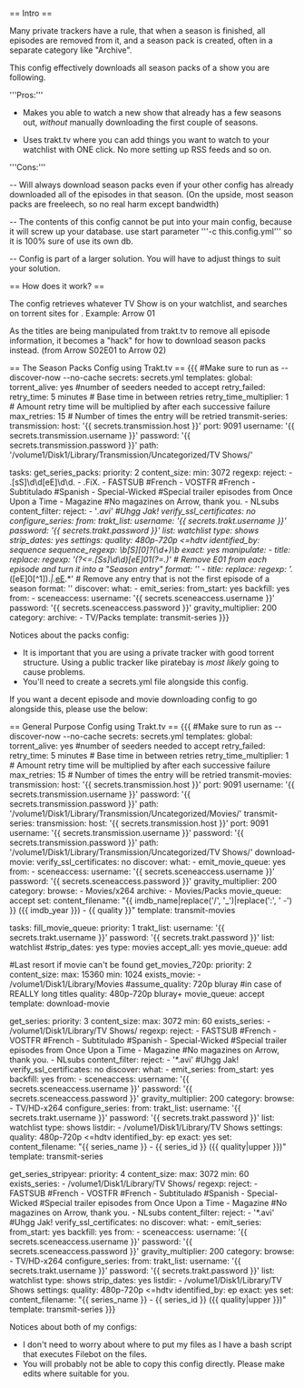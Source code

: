
== Intro ==

Many private trackers have a rule, that when a season is finished, all episodes are removed from it, and a season pack is created, often in a separate category like "Archive".

This config effectively downloads all season packs of a show you are following.

'''Pros:'''

+ Makes you able to watch a new show that already has a few seasons out, _without_ manually downloading the first couple of seasons.

+ Uses trakt.tv where you can add things you want to watch to your watchlist with ONE click. No more setting up RSS feeds and so on.

'''Cons:'''

-- Will always download season packs even if your other config has already downloaded all of the episodes in that season. (On the upside, most season packs are freeleech, so no real harm except bandwidth)

-- The contents of this config cannot be put into your main config, because it will screw up your database. use start parameter '''-c this.config.yml''' so it is 100% sure of use its own db.

-- Config is part of a larger solution. You will have to adjust things to suit your solution.

== How does it work? == 

The config retrieves whatever TV Show is on your watchlist, and searches on torrent sites for <Name> <Season Number>. Example: Arrow 01

As the titles are being manipulated from trakt.tv to remove all episode information, it becomes a "hack" for how to download season packs instead. (from Arrow S02E01 to Arrow 02)

== The Season Packs Config using Trakt.tv ==
{{{
#Make sure to run as --discover-now --no-cache
secrets: secrets.yml
templates:
  global:
    torrent_alive: yes #number of seeders needed to accept
    retry_failed:
      retry_time: 5 minutes # Base time in between retries
      retry_time_multiplier: 1 # Amount retry time will be multiplied by after each successive failure
      max_retries: 15 # Number of times the entry will be retried
  transmit-series:
    transmission:
      host: '{{ secrets.transmission.host }}'
      port: 9091
      username: '{{ secrets.transmission.username }}'
      password: '{{ secrets.transmission.password }}'
      path: '/volume1/Disk1/Library/Transmission/Uncategorized/TV Shows/'

tasks:
  get_series_packs:
    priority: 2
    content_size:
      min: 3072
    regexp:
      reject:
        - \.[sS]\d\d[eE]\d\d\.
        - \.FiX\.
        - FASTSUB #French
        - VOSTFR #French
        - Subtitulado #Spanish
        - Special-Wicked #Special trailer episodes from Once Upon a Time
        - Magazine #No magazines on Arrow, thank you.
        - NLsubs
    content_filter:
      reject:
        - '*.avi' #Uhgg Jak!
    verify_ssl_certificates: no
    configure_series:
      from:
        trakt_list:
          username: '{{ secrets.trakt.username }}'
          password: '{{ secrets.trakt.password }}'
          list: watchlist
          type: shows
          strip_dates: yes
      settings:
        quality: 480p-720p <=hdtv
        identified_by: sequence
        sequence_regexp: \b[S][0]?(\d+)\b
        exact: yes
    manipulate:
      - title:
          replace:
            regexp: '(?<=\.[Ss]\d\d)[eE]01(?=\.)' # Remove E01 from each episode and turn it into a "Season entry"
            format: ''
      - title:
          replace:
            regexp: '.*([eE]0[^1]).*|.*[eE]([1-9]\d).*' # Remove any entry that is not the first episode of a season
            format: ''
    discover:
      what:
        - emit_series:
            from_start: yes
            backfill: yes
      from:
        - sceneaccess:
            username: '{{ secrets.sceneaccess.username }}'
            password: '{{ secrets.sceneaccess.password }}'
            gravity_multiplier: 200
            category:
              archive:
                - TV/Packs
    template: transmit-series
}}}

Notices about the packs config:
- It is important that you are using a private tracker with good torrent structure. Using a public tracker like piratebay is _most likely_ going to cause problems.
- You'll need to create a secrets.yml file alongside this config.

If you want a decent episode and movie downloading config to go alongside this, please use the below:

== General Purpose Config using Trakt.tv ==
{{{
#Make sure to run as --discover-now --no-cache
secrets: secrets.yml
templates:
  global:
    torrent_alive: yes #number of seeders needed to accept
    retry_failed:
      retry_time: 5 minutes # Base time in between retries
      retry_time_multiplier: 1 # Amount retry time will be multiplied by after each successive failure
      max_retries: 15 # Number of times the entry will be retried
  transmit-movies:
    transmission:
      host: '{{ secrets.transmission.host }}'
      port: 9091
      username: '{{ secrets.transmission.username }}'
      password: '{{ secrets.transmission.password }}'
      path: '/volume1/Disk1/Library/Transmission/Uncategorized/Movies/'
  transmit-series:
    transmission:
      host: '{{ secrets.transmission.host }}'
      port: 9091
      username: '{{ secrets.transmission.username }}'
      password: '{{ secrets.transmission.password }}'
      path: '/volume1/Disk1/Library/Transmission/Uncategorized/TV Shows/'
  download-movie:
    verify_ssl_certificates: no
    discover:
      what:
        - emit_movie_queue: yes
      from:
        - sceneaccess:
            username: '{{ secrets.sceneaccess.username }}'
            password: '{{ secrets.sceneaccess.password }}'
            gravity_multiplier: 200
            category:
              browse:
                - Movies/x264
              archive:
                - Movies/Packs
    movie_queue: accept
    set:
      content_filename: "{{ imdb_name|replace('/', '_')|replace(':', ' -') }} ({{ imdb_year }}) - {{ quality }}"
    template: transmit-movies

tasks:
  fill_movie_queue:
    priority: 1
    trakt_list:
      username: '{{ secrets.trakt.username }}'
      password: '{{ secrets.trakt.password }}'
      list: watchlist
      #strip_dates: yes
      type: movies
    accept_all: yes
    movie_queue: add

  #Last resort if movie can't be found
  get_movies_720p:
    priority: 2
    content_size:
      max: 15360
      min: 1024
    exists_movie:
      - /volume1/Disk1/Library/Movies
    #assume_quality: 720p bluray #in case of REALLY long titles
    quality: 480p-720p bluray+
    movie_queue: accept
    template: download-movie

  get_series:
    priority: 3
    content_size:
      max: 3072
      min: 60
    exists_series:
      - /volume1/Disk1/Library/TV Shows/
    regexp:
      reject:
        - FASTSUB #French
        - VOSTFR #French
        - Subtitulado #Spanish
        - Special-Wicked #Special trailer episodes from Once Upon a Time
        - Magazine #No magazines on Arrow, thank you.
        - NLsubs
    content_filter:
      reject:
        - '*.avi' #Uhgg Jak!
    verify_ssl_certificates: no
    discover:
      what:
        - emit_series:
            from_start: yes
            backfill: yes
      from:
        - sceneaccess:
            username: '{{ secrets.sceneaccess.username }}'
            password: '{{ secrets.sceneaccess.password }}'
            gravity_multiplier: 200
            category:
              browse:
                - TV/HD-x264
    configure_series:
      from:
        trakt_list:
          username: '{{ secrets.trakt.username }}'
          password: '{{ secrets.trakt.password }}'
          list: watchlist
          type: shows
        listdir:
          - /volume1/Disk1/Library/TV Shows
      settings:
        quality: 480p-720p <=hdtv
        identified_by: ep
        exact: yes
    set:
      content_filename: "{{ series_name }} - {{ series_id }} ({{ quality|upper }})"
    template: transmit-series

  get_series_stripyear:
    priority: 4
    content_size:
      max: 3072
      min: 60
    exists_series:
      - /volume1/Disk1/Library/TV Shows/
    regexp:
      reject:
        - FASTSUB #French
        - VOSTFR #French
        - Subtitulado #Spanish
        - Special-Wicked #Special trailer episodes from Once Upon a Time
        - Magazine #No magazines on Arrow, thank you.
        - NLsubs
    content_filter:
      reject:
        - '*.avi' #Uhgg Jak!
    verify_ssl_certificates: no
    discover:
      what:
        - emit_series:
            from_start: yes
            backfill: yes
      from:
        - sceneaccess:
            username: '{{ secrets.sceneaccess.username }}'
            password: '{{ secrets.sceneaccess.password }}'
            gravity_multiplier: 200
            category:
              browse:
                - TV/HD-x264
    configure_series:
      from:
        trakt_list:
          username: '{{ secrets.trakt.username }}'
          password: '{{ secrets.trakt.password }}'
          list: watchlist
          type: shows
          strip_dates: yes
        listdir:
          - /volume1/Disk1/Library/TV Shows
      settings:
        quality: 480p-720p <=hdtv
        identified_by: ep
        exact: yes
    set:
      content_filename: "{{ series_name }} - {{ series_id }} ({{ quality|upper }})"
    template: transmit-series
}}}

Notices about both of my configs:
- I don't need to worry about where to put my files as I have a bash script that executes Filebot on the files.
- You will probably not be able to copy this config directly. Please make edits where suitable for you.